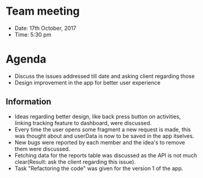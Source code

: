 # Team meeting
* Date: 17th October, 2017
* Time: 5:30 pm

# Agenda
* Discuss the issues addressed till date and asking client regarding those
* Design improvement in the app for better user experience

## Information
* Ideas regarding better design, like back press button on activities, linking tracking feature to dashboard, were discussed.
* Every time the user opens some fragment a new request is made, this was thought about and userData is now to be saved in the app itselves. 
* New bugs were reported by each member and the idea's to remove them were discussed. 
* Fetching data for the reports table was discussed as the API is not much clear(Result: ask the client regarding this issue).
* Task "Refactoring the code" was given for the version 1 of the app.
